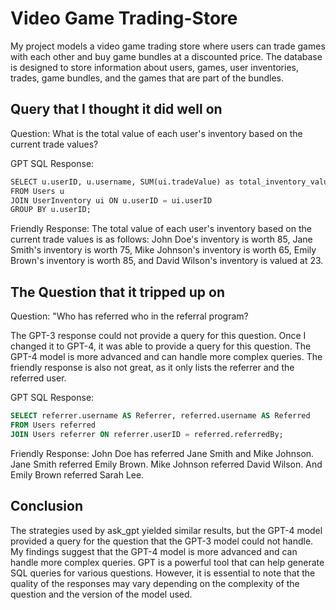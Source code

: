 # Video Game Trading-Store

My project models a video game trading store where users can trade games with each other and buy game bundles at a discounted price. The database is designed to store information about users, games, user inventories, trades, game bundles, and the games that are part of the bundles.

## Query that I thought it did well on

Question: What is the total value of each user's inventory based on the current trade values?

GPT SQL Response:

```sql
SELECT u.userID, u.username, SUM(ui.tradeValue) as total_inventory_value​
FROM Users u
JOIN UserInventory ui ON u.userID = ui.userID
GROUP BY u.userID;
```

Friendly Response: The total value of each user's inventory based on the current trade values is as follows: John Doe's inventory is worth 85, Jane Smith's inventory is worth 75, Mike Johnson's inventory is worth 65, Emily Brown's inventory is worth 85, and David Wilson's inventory is valued at 23.

## The Question that it tripped up on

Question: "Who has referred who in the referral program?

The GPT-3 response could not provide a query for this question. Once I changed it to GPT-4, it was able to provide a query for this question. The GPT-4 model is more advanced and can handle more complex queries. The friendly response is also not great, as it only lists the referrer and the referred user.

GPT SQL Response:

```sql
SELECT referrer.username AS Referrer, referred.username AS Referred
FROM Users referred
JOIN Users referrer ON referrer.userID = referred.referredBy;
```

Friendly Response: John Doe has referred Jane Smith and Mike Johnson. Jane Smith referred Emily Brown. Mike Johnson referred David Wilson. And Emily Brown referred Sarah Lee.

## Conclusion

The strategies used by ask_gpt yielded similar results, but the GPT-4 model provided a query for the question that the GPT-3 model could not handle. My findings suggest that the GPT-4 model is more advanced and can handle more complex queries. GPT is a powerful tool that can help generate SQL queries for various questions. However, it is essential to note that the quality of the responses may vary depending on the complexity of the question and the version of the model used.

